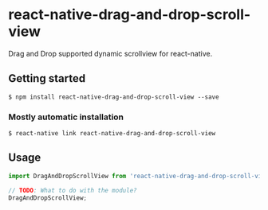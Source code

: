 # react-native-drag-and-drop-scroll-view

Drag and Drop supported dynamic scrollview for react-native.

## Getting started

`$ npm install react-native-drag-and-drop-scroll-view --save`

### Mostly automatic installation

`$ react-native link react-native-drag-and-drop-scroll-view`

## Usage
```javascript
import DragAndDropScrollView from 'react-native-drag-and-drop-scroll-view';

// TODO: What to do with the module?
DragAndDropScrollView;
```
